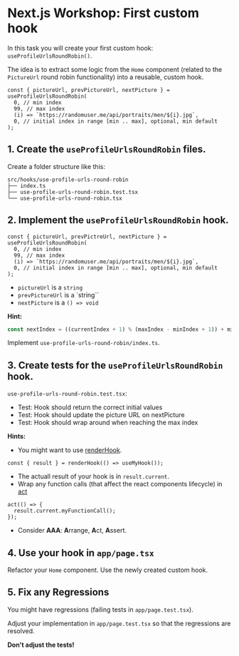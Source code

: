 # Next.js Workshop: First custom hook

In this task you will create your first custom hook: `useProfileUrlsRoundRobin()`.

The idea is to extract some logic from the `Home` component (related to the `PictureUrl` round robin functionality) into a reusable, custom hook.

```tsx
const { pictureUrl, prevPictureUrl, nextPicture } = useProfileUrlsRoundRobin(
  0, // min index
  99, // max index
  (i) => `https://randomuser.me/api/portraits/men/${i}.jpg`,
  0, // initial index in range [min .. max], optional, min default
);
```

## 1. Create the `useProfileUrlsRoundRobin` files.

Create a folder structure like this:

```
src/hooks/use-profile-urls-round-robin
├── index.ts
├── use-profile-urls-round-robin.test.tsx
└── use-profile-urls-round-robin.tsx
```

## 2. Implement the `useProfileUrlsRoundRobin` hook.

```tsx
const { pictureUrl, prevPictreUrl, nextPicture } = useProfileUrlsRoundRobin(
  0, // min index
  99, // max index
  (i) => `https://randomuser.me/api/portraits/men/${i}.jpg`,
  0, // initial index in range [min .. max], optional, min default
);
```

- `pictureUrl` is a `string`
- `prevPictureUrl` is a `string``
- `nextPicture` is a `() => void`

**Hint:**

```ts
const nextIndex = ((currentIndex + 1) % (maxIndex - minIndex + 1)) + minIndex;
```

Implement `use-profile-urls-round-robin/index.ts`.

## 3. Create tests for the `useProfileUrlsRoundRobin` hook.

`use-profile-urls-round-robin.test.tsx`:

- Test: Hook should return the correct initial values
- Test: Hook should update the picture URL on nextPicture
- Test: Hook should wrap around when reaching the max index

**Hints:**

- You might want to use [renderHook](https://testing-library.com/docs/react-testing-library/api/#renderhook).

```tsx
const { result } = renderHook(() => useMyHook());
```

- The actuall result of your hook is in `result.current`.
- Wrap any function calls (that affect the react components lifecycle) in [act](https://react.dev/reference/react/act)

```tsx
act(() => {
  result.current.myFunctionCall();
});
```

- Consider **AAA**: **A**rrange, **A**ct, **A**ssert.

## 4. Use your hook in `app/page.tsx`

Refactor your `Home` component. Use the newly created custom hook.

## 5. Fix any Regressions

You might have regressions (failing tests in `app/page.test.tsx`).

Adjust your implementation in `app/page.test.tsx` so that the regressions are resolved.

**Don't adjust the tests!**
